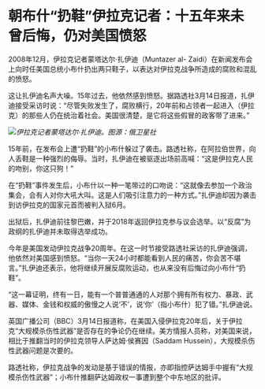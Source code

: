 # 朝布什“扔鞋”伊拉克记者：十五年来未曾后悔，仍对美国愤怒

2008年12月，伊拉克记者蒙塔达尔·扎伊迪（Muntazer al-
Zaidi）在新闻发布会上向时任美国总统小布什扔出两只鞋子，以表达对伊拉克战争所造成的腐败和混乱的愤怒。

这让扎伊迪名声大噪。15年过去，他依然感到愤怒。据路透社3月14日报道，扎伊迪接受采访时说：“尽管失败发生了，腐败横行，20年前和占领者一起进入（伊拉克）的那些人仍在统治着社会。美国很清楚，是它将这些假冒的政客带了进来。”

![](https://inews.gtimg.com/om_bt/OvehPxjnlDBhTUUxr36PUUVfuwLCHnsPCoDgMSWhzYpH4AA/1000)_伊拉克记者蒙塔达尔·扎伊迪。图源：俄卫星社_

15年前，在发布会上遭“扔鞋”的小布什躲过了袭击。路透社称，在阿拉伯世界，向人丢鞋是一种强烈的侮辱。当时，扎伊迪在被驱逐出场前高喊：“这是伊拉克人民的吻别，你这只狗！”

在“扔鞋”事件发生后，小布什以一种一笔带过的口吻说：“这就像去参加一个政治集会，会有人对你大吼大叫。这是人们吸引注意力的一种方式。”扎伊迪却因为袭击到访伊拉克的国家元首而被判入狱6月。

出狱后，扎伊迪前往黎巴嫩，并于2018年返回伊拉克参与议会选举。以“反腐”为政纲的扎伊迪并未取得选举成功。

今年是美国发动伊拉克战争20周年。在这一时节接受路透社采访的扎伊迪强调，他依然对美国感到愤怒。“当你一天24小时都能看到人民的痛苦，你会苦不堪言。”扎伊迪还表示，他将继续开展反腐败运动，也从来没有后悔过向小布什“扔鞋”。

“这一幕证明，终有一日，能有一个普普通通的人对那个拥有所有权力、暴政、武器、媒体、金钱和权威的傲慢之人说‘不’，说‘你’（指小布什）犯了错。”扎伊迪说。

英国广播公司（BBC）3月14日报道称，在美国入侵伊拉克20年后，关于伊拉克“大规模杀伤性武器”是否存在的争论仍在继续。美方情报人员称，对美国来说，相比于推翻当时的伊拉克领导人萨达姆·侯赛因（Saddam
Hussein），大规模杀伤性武器问题是次要的。

路透社称，伊拉克战争的发动是基于错误的情报，亦即指控萨达姆手中握有“大规模杀伤性武器”；小布什推翻萨达姆政权一事遭到整个中东地区的批评。

